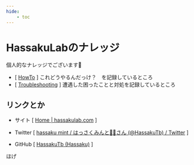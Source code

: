 ```yaml
---
hide:
    - toc
---
```


# HassakuLabのナレッジ

個人的なナレッジでございます🍊

- [ [HowTo](/howto/) ] これどうやるんだっけ？　を記録しているところ
- [ [Troubleshooting](/troubleshooting/) ] 遭遇した困ったことと対処を記録しているところ

## リンクとか

- サイト [ [Home | hassakulab.com](https://hassakulab.com/) ]

- Twitter [ [hassaku mint / はっさくみんと🍊🌱さん (@HassakuTb) / Twitter](https://twitter.com/HassakuTb) ]

- GitHub [ [HassakuTb (Hassaku)](https://github.com/HassakuTb) ]

ほげ
